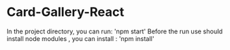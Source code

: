 # Card-Gallery-React

In the project directory, you can run: 'npm start'
Before the run use should install node modules , you can install : 'npm install'
